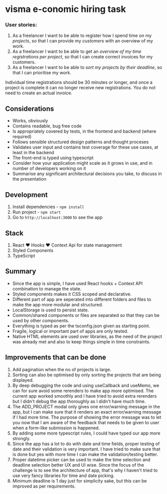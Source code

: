 # visma e-conomic hiring task

### User stories:

1. As a freelancer I want to be able to register how I spend time on my _projects_, so that I can provide my _customers_ with an overview of my work.
2. As a freelancer I want to be able to get an _overview of my time registrations per project_, so that I can create correct invoices for my customers.
3. As a freelancer I want to be able to _sort my projects by their deadline_, so that I can prioritise my work.

Individual time registrations should be 30 minutes or longer, and once a project is complete it can no longer receive new registrations. You do not need to create an actual invoice.

## Considerations

- Works, obviously
- Contains readable, bug free code
- Is appropriately covered by tests, in the frontend and backend (where required)
- Follows sensible structured design patterns and thought proceses
- Validates user input and contains test coverage for these use cases, at least in the backend
- The front-end is typed using typescript
- Consider how your application might scale as it grows in use, and in number of developers working on it
- Summarise any significant architectural decisions you take, to discuss in the presentation

## Development

1. Install dependencies - `npm install`
2. Run project - `npm start`
3. Go to `http://localhost:3000` to see the app

## Stack

1. React ❤️ Hooks ❤️ Context Api for state management
2. Styled Components
3. TypeScript

## Summary

- Since the app is simple, I have used React hooks + Context API combination to manage the state.
- Styled components makes it CSS scoped and declarative.
- Different part of app are seperated into different folders and files to make the app more modular and structured.
- LocalStorage is used to persist state.
- Common/shared components or files are separated so that they can be used by other components.
- Everything is typed as per the tsconfig.json given as starting point.
- Fragile, logical or important part of apps are only tested.
- Native HTML elements are used over libraries, as the need of the project was already met and also to keep things simple in time constraints.

## Improvements that can be done

1. Add pagination when the no of projects is large.
2. Sorting can also be optimised by only sorting the projects that are being displayed.
3. By deep debugging the code and using useCallback and useMemo, we can for sure avoid some rerenders to make app more optimised. The current app worked smoothly and I have tried to avoid extra rerenders but I didn't debug the app thoroughly as I didn't have much time.
4. The ADD_PROJECT modal only gives one error/warning message in the app, but I can make sure that it renders an exact error/warning message if I had more time. The purpose of showing the error message was to let you now that I am aware of the feedback that needs to be given to user when a form-like submission is happened.
5. By adding some more typescript rules, I could have typed our app more strongly.
6. Since the app has a lot to do with date and time fields, proper testing of date and their validation is very important. I have tried to make sure that is done but yes with more time I can make the validation/testing better.
7. Proper datetime picker can be used to make the time selection and deadline selection better UX and UI wise. Since the focus of the challenge is to see the architecture of app, that's why I haven't tried to use very fancy libraries for time and date picking.
8. Minimum deadline is 1 day just for simplicity sake, but this can be improved as per requirements.
